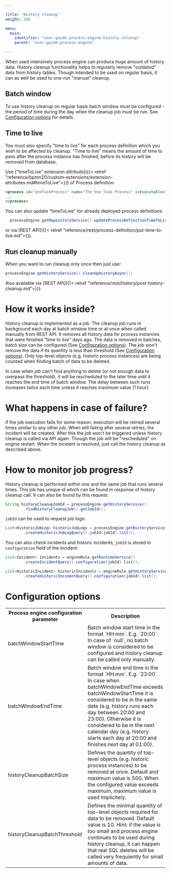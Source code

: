 ```yaml
---

title: 'History cleanup'
weight: 280

menu:
  main:
    identifier: "user-guide-process-engine-history-celanup"
    parent: "user-guide-process-engine"

---
```


When used intensively process engine can produce huge amount of history data. History cleanup functionality helps to regularly remove "outdated" 
data from history tables. Though intended to be used on regular basis, it can as well be used to one-run "manual" cleanup.

## Batch window
To use history cleanup on regular basis batch window must be configured - the period of time during the day when the cleanup job must be run. 
See [Configuration options][configuration-options] for details.

## Time to live
You must also specify "time to live" for each process definition which you wish to be affected by cleanup. "Time to live" means the amount of time to pass after 
the process instance has finished, before its history will be removed from database.

Use ["timeToLive" extension attribute]({{< relref "reference/bpmn20/custom-extensions/extension-attributes.md#timeToLive">}}) of Process definition:
```xml
<process id="oneTaskProcess" name="The One Task Process" isExecutable="true" camunda:timeToLive="5">
...
</process>
```
You can also update "timeToLive" for already deployed process definitions:
```java
  processEngine.getRepositoryService().updateProcessDefinitionTimeToLive(processDefinitionId, 5);
```
or via [REST API]({{< relref "reference/rest/process-definition/put-time-to-live.md">}}).

## Run cleanup manually
When you want to run cleanup only once then just use:
```java
processEngine.getHistoryService().cleanUpHistoryAsync();
```
Also available via [REST API]({{< relref "reference/rest/history/post-history-cleanup.md">}}).

# How it works inside?

History cleanup is implemented as a job. The cleanup job runs in background each day at batch window time or at once when called manually from REST API. 
It removes all history data for process instances that were finished "time to live" days ago. The data is removed in batches, batch size can be configured 
(See [Configuration options][configuration-options]). The job won't remove the data if its quantity is less than threshold 
(See [Configuration options][configuration-options]). Only top-level objects (e.g. historic process instances) are being counted when finding 
batch of data to be deleted.

In case when job can't find anything to delete (or not enough data to overpass the threshold), it will be rescheduled to the later time until 
it reaches the end time of batch window. The delay between such runs increases twice each time unless it reaches maximum value (1 hour).

# What happens in case of failure?

If the job execution fails for some reason, execution will be retried several times similar to any other job. When still failing after several retries, 
the incident will be created. After this the job won't be triggered unless history cleanup is called via API again. Though the job will be "rescheduled" 
on engine restart. When the incident is resolved, just call the history cleanup as described above.

# How to monitor job progress?

History cleanup is performed within one and the same job that runs several times. This job has unique id which can be found in response of history cleanup call. 
It can also be found by this request:
```java
String historyCleanupJobId = processEngine.getHistoryService()
        .findHistoryCleanupJob().getJobId();
```

`jobId` can be used to request job logs:
```java
List<HistoricJobLog> historicJobLogs = processEngine.getHistoryService()
        .createHistoricJobLogQuery().jobId(jobId).list();
```

You can also check incidents and historic incidents, `jobId` is stored in `configuration` field of the incident:
```java
List<Incident> incidents = engineRule.getRuntimeService()
        .createIncidentQuery().configuration(jobId).list();

List<HistoricIncident> historicIncidents = engineRule.getHistoryService()
        .createHistoricIncidentQuery().configuration(jobId).list();
```

# Configuration options

<table class="table table-striped">
  <tr>
    <th>Process engine configuration parameter</th>
    <th>Description</th>
  </tr>
  <tr>
    <td>batchWindowStartTime</td>
    <td>Batch window start time in the format `HH:mm`. E.g. `20:00`. In case of `null`, no batch window is considered to be configured 
    and history cleanup can be called only manually.</td>
  </tr>
  <tr>
    <td>batchWindowEndTime</td>
    <td>Batch window end time in the format `HH:mm`. E.g. `23:00`. In case when batchWindowEndTime exceeds batchWindowStartTime it is considered 
    to be in the same date (e.g. history runs each day between 20:00 and 23:00). Otherwise it is considered to be in the next calendar day (e.g. history starts each 
    day at 20:00 and finishes next day at 01:00).</td>
  </tr>
  <tr>
    <td>historyCleanupBatchSize</td>
    <td>Defines the quantity of top-level objects (e.g. historic process instances) to be removed at once. Default and maximum value is 500. 
    When the configured value exceeds maximum, maximum value is used implicitely.</td>
  </tr>
  <tr>
    <td>historyCleanupBatchThreshold</td>
    <td>Defines the minimal quantity of top-level objects required for data to be removed. Default value is 10. Hint: if the value is too small 
    and process engine continues to be used during history cleanup, it can happen that real SQL deletes will be called very frequiently for small amounts of data.</td>
  </tr>
</table>

[configuration-options]: #configuration-options